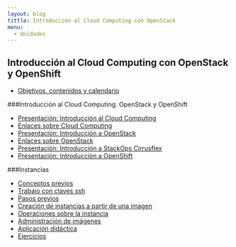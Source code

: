 ```yaml
---
layout: blog
tittle: Introducción al Cloud Computing con OpenStack
menu:
  - Unidades
---
```

## Introducción al Cloud Computing con OpenStack y OpenShift

* [Objetivos, contenidos y calendario](curso)

###Introducción al Cloud Computing. OpenStack y OpenShift

* [Presentación: Introducción al Cloud Computing](presentacion)
* [Enlaces sobre Cloud Computing](enlaces)
* [Presentación: Introducción a OpenStack](presentacion_openstack)
* [Enlaces sobre OpenStack](enlaces_openstack)
* [Presentación: Introducción a StackOps Cirrusflex](presentacion_stackops)
* [Presentación: Introducción a OpenShift](presentacion_openshift.html)

###Instancias 

* [Conceptos previos](conceptos_previos)
* [Trabajo con claves ssh](claves_ssh)
* [Pasos previos](previos)
* [Creación de instancias a partir de una imagen](instancias1)
* [Operaciones sobre la instancia](instancias2)
* [Administración de imágenes](imagenes)
* [Aplicación didáctica](aula1)
* [Ejercicios](ejercicios1)